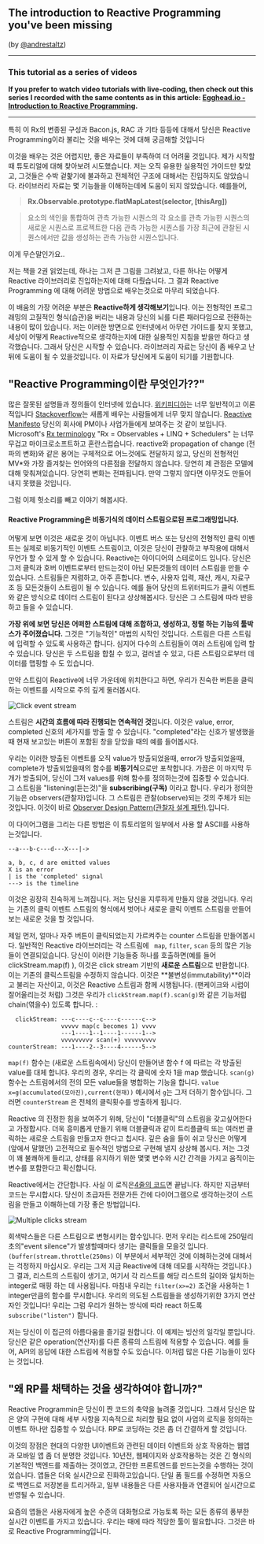 ## The introduction to Reactive Programming you've been missing
(by [@andrestaltz](https://twitter.com/andrestaltz))

- - -

### This tutorial as a series of videos

**If you prefer to watch video tutorials with live-coding, then check out this series I recorded with the same contents as in this article: [Egghead.io - Introduction to Reactive Programming](https://egghead.io/series/introduction-to-reactive-programming).**

- - -

특히 이 Rx의 변종된 구성과 Bacon.js, RAC 과 기타 등등에 대해서 당신은 Reactive Programming이라 불리는 것을 배우는 것에 대해 궁금해할 것입니다

이것을 배우는 것은 어렵지만, 좋은 자료들이 부족하여 더 어려울 것입니다. 제가 시작할 때 튜토리얼에 대해 찾아보려 시도했습니다. 저는 오직 유용한 실용적인 가이드만 찾았고, 그것들은 수박 겉핥기에 불과하고 전체적인 구조에 대해서는 진입하지도 않았습니다. 라이브러리 자료는 몇 기능들을 이해하는데에 도움이 되지 않았습니다. 예를들어, 

> **Rx.Observable.prototype.flatMapLatest(selector, [thisArg])**

> 요소의 색인을 통합하여 관측 가능한 시퀀스의 각 요소를 관측 가능한 시퀀스의 새로운 시퀀스로 프로젝트한 다음 관측 가능한 시퀀스를 가장 최근에 관찰된 시퀀스에서만 값을 생성하는 관측 가능한 시퀀스입니다.

이게 무슨말인가요..

저는 책을 2권 읽었는데, 하나는 그저 큰 그림을
그려놨고, 다른 하나는 어떻게 Reactive 라이브러리로 진입하는지에 대해 다뤘습니다. 그 결과 Reactive Programming 에 대해 어려운 방법으로 배우는것으로 마무리 되었습니다. 

이 배움의 가장 어려운 부분은 **Reactive하게 생각해보기**입니다. 이는 전형적인 프로그래밍의 고질적인 형식(습관)을 버리는 내용과 당신의 뇌를 다른 패러다임으로 전환하는 내용이 많이 있습니다. 저는 이러한 방면으로 인터넷에서 아무런 가이드를 찾지 못했고, 세상이 어떻게 Reactive적으로 생각하는지에 대한 실용적인 지침을 받을만 하다고 생각했습니다. 그래서 당신은 시작할 수 있습니다. 라이브러리 자료는 당신이 좀 배우고 난 뒤에 도움이 될 수 있을것입니다. 이 자료가 당신에게 도움이 되기를 기원합니다.

## "Reactive Programming이란 무엇인가??"

많은 잘못된 설명들과 정의들이 인터넷에 있습니다. [위키피디아](https://en.wikipedia.org/wiki/Reactive_programming)는 너무 일반적이고 이론적입니다  [Stackoverflow](http://stackoverflow.com/questions/1028250/what-is-functional-reactive-programming)는 새롭게 배우는 사람들에게 너무 맞지 않습니다. [Reactive Manifesto](http://www.reactivemanifesto.org/) 당신의 회사에 PM이나 사업가들에게 보여주는 것 같이 보입니다. Microsoft's [Rx terminology](https://rx.codeplex.com/) "Rx = Observables + LINQ + Schedulers" 는 너무 무겁고 마이크로소프트하고 혼란스럽습니다. reactive와 propagation of change (전파의 변화)와 같은 용어는  구체적으로 어느것에도 전달하지 않고, 당신의 전형적인 MV*와 가장 즐겨찾는 언어와의 다른점을 전달하지 않습니다. 당연히 제  관점은 모델에 대해 맞춰져있습니다. 당연히 변화는 전파됩니다. 만약 그렇지 않다면 아무것도 만들어내지 못했을 것입니다.

그럼 이제 헛소리를 빼고 이야기 해봅시다.

#### Reactive Programming은 비동기식의 데이터 스트림으로된 프로그래밍입니다.

어떻게 보면 이것은 새로운 것이 아닙니다. 이벤트 버스 또는 당신의 전형적인 클릭 이벤트는 실제로 비동기적인 이벤트 스트림이고, 이것은 당신이 관찰하고  부작용에 대해서 무언가 할 수 있게 할 수 있습니다. Reactive는 아이디어의 스테로이드 입니다. 당신은  그저 클릭과 호버 이벤트로부터 만드는것이 아닌 모든것들의 데이터 스트림을 만들 수 있습니다. 스트림들은 저렴하고, 아주 흔합니다. 변수, 사용자 입력, 재산, 캐시, 자료구조 등 모든것들이 스트림이 될 수 있습니다. 예를 들어 당신의 트위터피드가 클릭 이벤트와 같은 방식으로 데이터 스트림이 된다고 상상해봅시다. 당신은 그 스트림에 따라 반응하고 들을 수 있습니다.


**가장 위에 보면 당신은 어떠한 스트림에 대해 조합하고, 생성하고, 정렬 하는 기능의 툴박스가 주어졌습니다.** 그것은 "기능적인" 마법의 시작인 것입니다. 스트림은 다른 스트림에 입력할 수 있도록 사용하곤 합니다. 심지어 다수의 스트림들이 여러 스트림에 입력 할 수 있습니다. 당신은 두 스트림을 합칠 수 있고, 걸러낼 수 있고, 다른 스트림으로부터 데이터를 맵핑할 수 도 있습니다. 

만약 스트림이 Reactive에 너무 가운데에 위치한다고 하면, 우리가 친숙한 버튼을 클릭하는 이벤트를 시작으로 주의 깊게 둘러봅시다.

![Click event stream](https://gist.githubusercontent.com/staltz/868e7e9bc2a7b8c1f754/raw/35cc1edb69b7175fd1308800a244410890bc9b5f/zclickstream.png)

스트림은 **시간의 흐름에 따라 진행되는 연속적인 것**입니다. 이것은 value, error, completed 신호의 세가지를 방출 할 수 있습니다. 
"completed"라는 신호가 발생했을때 현재 보고있는 버튼이 포함된 창을 닫았을 때의 예를 들어봅시다. 

 우리는 이러한 방출된 이벤트를 오직 value가 방출되었을때, error가 방출되었을때, complete가 방출되었을때의 함수를 **비동기식**으로만 포착합니다. 가끔은 이 마지막 두개가 방출되어, 당신이 그저 values를 위해 함수를 정의하는것에 집중할 수 있습니다. 그 스트림을 "listening(듣는것)"을 **subscribing(구독)** 이라고 합니다. 우리가 정의한 기능은 observers(관찰자)입니다. 그 스트림은 관찰(observe)되는 것의 주체가 되는것입니다. 이것이 바로 [Observer Design Pattern(관찰자 설계 패턴)](https://en.wikipedia.org/wiki/Observer_pattern).입니다.


이 다이어그램을 그리는 다른 방법은 이 튜토리얼의 일부에서 사용 할 ASCII를 사용하는것입니다.


```
--a---b-c---d---X---|->

a, b, c, d are emitted values
X is an error
| is the 'completed' signal
---> is the timeline
```

이것은 굉장히 친숙하게 느껴집니다. 저는 당신을 지루하게 만들지 않을 것입니다. 우리는 기존의 클릭 이벤트 스트림의 형식에서 벗어나 새로운 클릭 이벤트 스트림을 만들어 보는 새로운 것을 할 것입니다.

제일 먼저, 얼마나 자주 버튼이 클릭되었는지 가르켜주는 counter 스트림을 만들어봅시다.  일반적인 Reactive 라이브러리는 각 스트림에 ` map`, `filter`, `scan` 등의 많은 기능들이 연결되있습니다. 당신이 이러한 기능들중 하나를  호출하면(예를 들어 clickStream.map(f) ), 이것은 click stream 기반의 **새로운 스트림**으로 반환합니다. 이는 기존의 클릭스트림을 수정하지 않습니다. 이것은 **불변성(immutability)**이라고 불리는 자산이고, 이것은 Reactive 스트림과 함께 시행됩니다. (팬케이크와 시럽이 잘어울리는것 처럼) 그것은 우리가 `clickStream.map(f).scan(g)`와 같은 기능처럼 chain(엮을수) 있도록 합니다. :

```
  clickStream: ---c----c--c----c------c-->
               vvvvv map(c becomes 1) vvvv
               ---1----1--1----1------1-->
               vvvvvvvvv scan(+) vvvvvvvvv
counterStream: ---1----2--3----4------5-->
```

`map(f)` 함수는 (새로운 스트림속에서) 당신이 만들어낸 함수 f 에 따르는 각 방출된 value를 대체 합니다.  우리의 경우, 우리는 각 클릭에 숫자 1을 map 했습니다. `scan(g)` 함수는 스트림에서의 전의 모든 value들을 병합하는 기능을 합니다. `value x=g(accumulated(모아진),current(현재))` 예시에서 `g`는 그저 더하기 함수입니다. 그러면 `counterStream` 은 전체의 클릭횟수를 방출하게 됩니다. 


Reactive 의 진정한 힘을 보여주기 위해, 당신이 "더블클릭"의 스트림을 갖고싶어한다고 가정합시다. 더욱 흥미롭게 만들기 위해 더블클릭과 같이 트리플클릭 또는 여러번 클릭하는 새로운 스트림을 만들고자 한다고 칩시다. 깊은 숨을 들이 쉬고 당신은 어떻게 (앞에서 말했던) 고전적으로 필수적인 방법으로 구현해 낼지 상상해 봅시다. 저는 그것이 꽤 불쾌하게 들리고, 상태를 유지하기 위한 몇몇 변수와 시간 간격을 가지고 움직이는 변수를 포함한다고 확신합니다. 

Reactive에서는 간단합니다. 사실 이 로직은[4줄의 코드](http://jsfiddle.net/staltz/4gGgs/27/)면 끝납니다. 하지만 지금부터 코드는 무시합시다. 당신이 초급자든 전문가든 간에 다이어그램으로 생각하는것이 스트림을 만들고 이해하는데 가장 좋은 방법입니다.  


![Multiple clicks stream](https://gist.githubusercontent.com/staltz/868e7e9bc2a7b8c1f754/raw/35cc1edb69b7175fd1308800a244410890bc9b5f/zmulticlickstream.png)

회색박스들은 다른 스트림으로 변형시키는 함수입니다. 먼저 우리는 리스트에 250밀리초의"event silence"가 발생할때마다 생기는 클릭들을 모을것 입니다. `(buffer(stream.throttle(250ms)` 이 부분에서 세부적인 것에 이해하는것에 대해서는 걱정하지 마십시오. 우리는 그저 지금 Reactive에 대해 데모를 시작하는 것입니다.)
그 결과, 리스트의 스트림이 생기고, 여기서 각 리스트를 해당 리스트의 길이와 일치하는 integer로 매핑 하는 데 사용됩니다. 마침내 우리는 `filter(x>=2)` 조건을 사용하는 1 integer만큼의 함수를 무시합니다. 우리의 의도된 스트림들을 생성하기위한 3가지 연산자인 것입니다! 우리는 그럼 우리가 원하는 방식에 따라 react 하도록 `subscribe("listen")` 합니다.

저는 당신이 이 접근의 아름다움을 즐기길 원합니다. 이 예제는 빙산의 일각일 뿐입니다. 당신은 같은 operation(연산자)를 다른 종류의 스트림에 적용할 수 있습니다. 예를 들어, API의 응답에 대한 스트림에 적용할 수도 있습니다. 이처럼 많은 다른 기능들이 있다는 것입니다. 

## "왜 RP를 채택하는 것을 생각하여야 합니까?"

Reactive Programmin은 당신이 짠 코드의 축약을 늘려줄 것입니다. 그래서 당신은 많은 양의 구현에 대해 세부 사항을 지속적으로 처리할 필요 없이 사업의 로직을 정의하는 이벤트 하나만 집중할 수 있습니다. RP로 코딩하는 것은 좀 더 간결하게 할 것입니다.

이것의 장점은 현대의 다양한 UI이벤트와 관련된 데이터 이벤트와 상호 작용하는 웹앱과 모바일 앱 좀 더 분명한 것입니다. 10년전, 웹페이지와 상호작용하는 것은 긴 형식의 기본적인 백엔드를 제출하는 것이였고, 간단한 프론트엔드를 만드는것을 수행하는 것이었습니다. 앱들은 더욱 실시간으로 진화하고있습니다. 단일 폼 필드를 수정하면 자동으로 백엔드로 저장본을 트리거하고, 일부 내용들은 다른 사용자들과 연결되어 실시간으로 반영될 수 있습니다.

요즘의 앱들은 사용자에게 높은 수준의 대화형으로 가능토록 하는 모든 종류의 풍부한 실시간 이벤트를 가지고 있습니다. 우리는 때에 따라 적당한 툴이 필요합니다. 그것은 바로 Reactive Programming입니다.